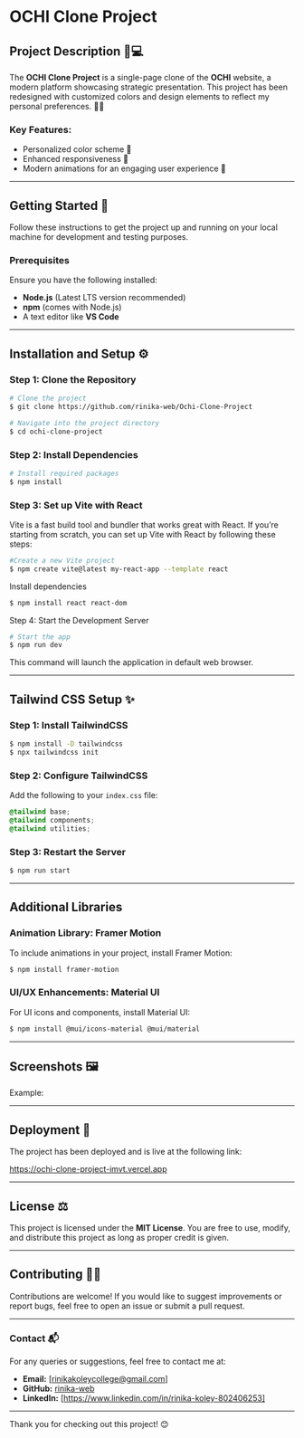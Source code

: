 # OCHI Clone Project


## Project Description 🎨💻

The **OCHI Clone Project** is a single-page clone of the **OCHI** website, a modern platform showcasing strategic presentation. This project has been redesigned with customized colors and design elements to reflect my personal preferences. 🌈✨

### Key Features:
- Personalized color scheme 🎨
- Enhanced responsiveness 📱
- Modern animations for an engaging user experience 🎥

---

## Getting Started 🚀

Follow these instructions to get the project up and running on your local machine for development and testing purposes.

### Prerequisites

Ensure you have the following installed:
- **Node.js** (Latest LTS version recommended)
- **npm** (comes with Node.js)
- A text editor like **VS Code**

---

## Installation and Setup ⚙️

### Step 1: Clone the Repository

```bash
# Clone the project
$ git clone https://github.com/rinika-web/Ochi-Clone-Project

# Navigate into the project directory
$ cd ochi-clone-project
```

### Step 2: Install Dependencies

```bash
# Install required packages
$ npm install
```
### Step 3: Set up Vite with React 

Vite is a fast build tool and bundler that works great with React. If you’re starting from scratch, you can set up Vite with React by following these steps:

```bash
#Create a new Vite project
$ npm create vite@latest my-react-app --template react
```
Install dependencies

```bash
$ npm install react react-dom
```

Step 4: Start the Development Server

```bash
# Start the app
$ npm run dev

```

This command will launch the application in default web browser.

---

## Tailwind CSS Setup ✨

### Step 1: Install TailwindCSS

```bash
$ npm install -D tailwindcss
$ npx tailwindcss init
```

### Step 2: Configure TailwindCSS

Add the following to your `index.css` file:

```css
@tailwind base;
@tailwind components;
@tailwind utilities;
```

### Step 3: Restart the Server

```bash
$ npm run start
```

---

## Additional Libraries

### Animation Library: Framer Motion

To include animations in your project, install Framer Motion:

```bash
$ npm install framer-motion
```

### UI/UX Enhancements: Material UI

For UI icons and components, install Material UI:

```bash
$ npm install @mui/icons-material @mui/material
```

---

## Screenshots 🖼️


Example:

---

## Deployment 🚀

The project has been deployed and is live at the following link:

https://ochi-clone-project-imvt.vercel.app

---

## License ⚖️

This project is licensed under the **MIT License**. You are free to use, modify, and distribute this project as long as proper credit is given.

---

## Contributing 🤝💡

Contributions are welcome! If you would like to suggest improvements or report bugs, feel free to open an issue or submit a pull request.

---

### Contact 📬

For any queries or suggestions, feel free to contact me at:

- **Email:** [rinikakoleycollege@gmail.com]
- **GitHub:** [rinika-web](https://github.com/rinika-web)
- **LinkedIn:** [https://www.linkedin.com/in/rinika-koley-802406253]

---

Thank you for checking out this project! 😊

